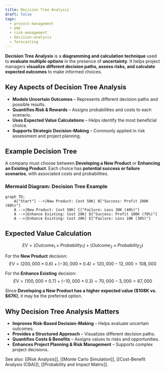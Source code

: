 ```yaml
---
title: Decision Tree Analysis
draft: false
tags:
  - project-management
  - pmp
  - risk-management
  - decision-analysis
  - forecasting
---
```


**Decision Tree Analysis** is a **diagramming and calculation technique** used to **evaluate multiple options** in the presence of **uncertainty**. It helps project managers **visualize different decision paths, assess risks, and calculate expected outcomes** to make informed choices.

## **Key Aspects of Decision Tree Analysis**
- **Models Uncertain Outcomes** – Represents different decision paths and possible results.
- **Quantifies Risk & Rewards** – Assigns probabilities and costs to each scenario.
- **Uses Expected Value Calculations** – Helps identify the most beneficial choice.
- **Supports Strategic Decision-Making** – Commonly applied in risk assessment and project planning.

## **Example Decision Tree**
A company must choose between **Developing a New Product** or **Enhancing an Existing Product**. Each choice has **potential success or failure scenarios**, with associated costs and probabilities.

### **Mermaid Diagram: Decision Tree Example**
```mermaid
graph TD;
    A["Start"] -->|New Product: Cost 50K| B["Success: Profit 200K (60%)"]
    A -->|New Product: Cost 50K| C["Failure: Loss 30K (40%)"]
    A -->|Enhance Existing: Cost 20K| D["Success: Profit 100K (70%)"]
    A -->|Enhance Existing: Cost 20K| E["Failure: Loss 10K (30%)"]
```

## **Expected Value Calculation**
$$
EV = (Outcome_1 \times Probability_1) + (Outcome_2 \times Probability_2)
$$

For the **New Product** decision:
$$
EV = (200,000 \times 0.6) + (-30,000 \times 0.4) = 120,000 - 12,000 = 108,000
$$

For the **Enhance Existing** decision:
$$
EV = (100,000 \times 0.7) + (-10,000 \times 0.3) = 70,000 - 3,000 = 67,000
$$

Since **Developing a New Product has a higher expected value (\$108K vs. \$67K)**, it may be the preferred option.

## **Why Decision Tree Analysis Matters**
- **Improves Risk-Based Decision-Making** – Helps evaluate uncertain outcomes.
- **Provides a Structured Approach** – Visualizes different decision paths.
- **Quantifies Costs & Benefits** – Assigns values to risks and opportunities.
- **Enhances Project Planning & Risk Management** – Supports complex project decisions.

See also: [[Risk Analysis]], [[Monte Carlo Simulation]], [[Cost-Benefit Analysis (CBA)]], [[Probability and Impact Matrix]].
